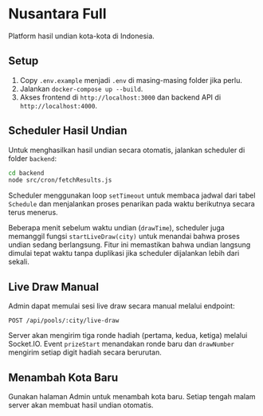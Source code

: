 # Nusantara Full

Platform hasil undian kota-kota di Indonesia.

## Setup

1. Copy `.env.example` menjadi `.env` di masing-masing folder jika perlu.
2. Jalankan `docker-compose up --build`.
3. Akses frontend di `http://localhost:3000` dan backend API di `http://localhost:4000`.

## Scheduler Hasil Undian

Untuk menghasilkan hasil undian secara otomatis, jalankan scheduler di folder `backend`:

```bash
cd backend
node src/cron/fetchResults.js
```

Scheduler menggunakan loop `setTimeout` untuk membaca jadwal dari tabel `Schedule` dan menjalankan proses penarikan pada waktu berikutnya secara terus menerus.

Beberapa menit sebelum waktu undian (`drawTime`), scheduler juga memanggil fungsi `startLiveDraw(city)` untuk menandai bahwa proses undian sedang berlangsung. Fitur ini memastikan bahwa undian langsung dimulai tepat waktu tanpa duplikasi jika scheduler dijalankan lebih dari sekali.

## Live Draw Manual

Admin dapat memulai sesi live draw secara manual melalui endpoint:

```
POST /api/pools/:city/live-draw
```

Server akan mengirim tiga ronde hadiah (pertama, kedua, ketiga) melalui Socket.IO. Event `prizeStart` menandakan ronde baru dan `drawNumber` mengirim setiap digit hadiah secara berurutan.

## Menambah Kota Baru

Gunakan halaman Admin untuk menambah kota baru. Setiap tengah malam server akan membuat hasil undian otomatis.
